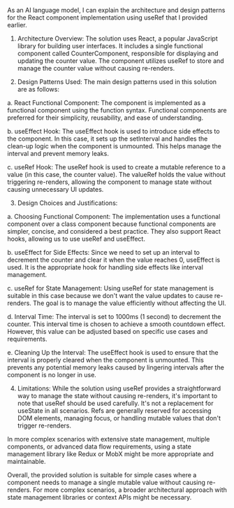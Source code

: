 As an AI language model, I can explain the architecture and design patterns for the React component implementation using useRef that I provided earlier.

1. Architecture Overview:
   The solution uses React, a popular JavaScript library for building user interfaces. It includes a single functional component called CounterComponent, responsible for displaying and updating the counter value. The component utilizes useRef to store and manage the counter value without causing re-renders.

2. Design Patterns Used:
   The main design patterns used in this solution are as follows:

a. React Functional Component:
The component is implemented as a functional component using the function syntax. Functional components are preferred for their simplicity, reusability, and ease of understanding.

b. useEffect Hook:
The useEffect hook is used to introduce side effects to the component. In this case, it sets up the setInterval and handles the clean-up logic when the component is unmounted. This helps manage the interval and prevent memory leaks.

c. useRef Hook:
The useRef hook is used to create a mutable reference to a value (in this case, the counter value). The valueRef holds the value without triggering re-renders, allowing the component to manage state without causing unnecessary UI updates.

3. Design Choices and Justifications:

a. Choosing Functional Component:
The implementation uses a functional component over a class component because functional components are simpler, concise, and considered a best practice. They also support React hooks, allowing us to use useRef and useEffect.

b. useEffect for Side Effects:
Since we need to set up an interval to decrement the counter and clear it when the value reaches 0, useEffect is used. It is the appropriate hook for handling side effects like interval management.

c. useRef for State Management:
Using useRef for state management is suitable in this case because we don't want the value updates to cause re-renders. The goal is to manage the value efficiently without affecting the UI.

d. Interval Time:
The interval is set to 1000ms (1 second) to decrement the counter. This interval time is chosen to achieve a smooth countdown effect. However, this value can be adjusted based on specific use cases and requirements.

e. Cleaning Up the Interval:
The useEffect hook is used to ensure that the interval is properly cleared when the component is unmounted. This prevents any potential memory leaks caused by lingering intervals after the component is no longer in use.

4. Limitations:
   While the solution using useRef provides a straightforward way to manage the state without causing re-renders, it's important to note that useRef should be used carefully. It's not a replacement for useState in all scenarios. Refs are generally reserved for accessing DOM elements, managing focus, or handling mutable values that don't trigger re-renders.

In more complex scenarios with extensive state management, multiple components, or advanced data flow requirements, using a state management library like Redux or MobX might be more appropriate and maintainable.

Overall, the provided solution is suitable for simple cases where a component needs to manage a single mutable value without causing re-renders. For more complex scenarios, a broader architectural approach with state management libraries or context APIs might be necessary.